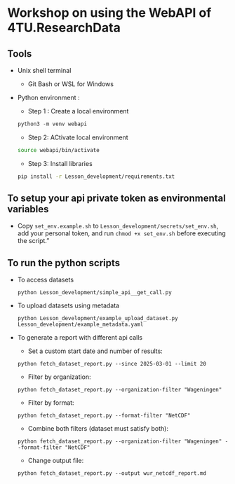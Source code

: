 # Workshop on using the WebAPI of 4TU.ResearchData

## Tools 

- Unix shell terminal 
    - Git Bash or WSL for Windows

- Python environment :

    - Step 1 : Create a local environment 

    ```python
    python3 -m venv webapi
    ```
    - Step 2: ACtivate local environment

    ```bash
    source webapi/bin/activate
    ```
    - Step 3: Install libraries

    ```bash
    pip install -r Lesson_development/requirements.txt
    ``` 

## To setup your api private token as environmental variables

- Copy `set_env.example.sh` to `Lesson_development/secrets/set_env.sh`, add your personal token, and run `chmod +x set_env.sh` before executing the script.”

## To run the python scripts 

- To access datasets


    `python Lesson_development/simple_api__get_call.py`


- To upload datasets using metadata


    `python Lesson_development/example_upload_dataset.py Lesson_development/example_metadata.yaml`


- To generate a report with different api calls 

    - Set a custom start date and number of results:

    `python fetch_dataset_report.py --since 2025-03-01 --limit 20`

        

    - Filter by organization:

    `python fetch_dataset_report.py --organization-filter "Wageningen"`

    - Filter by format:

    `python fetch_dataset_report.py --format-filter "NetCDF"`

    - Combine both filters (dataset must satisfy both):
    
    `python fetch_dataset_report.py --organization-filter "Wageningen" --format-filter "NetCDF"`

    - Change output file:

    `python fetch_dataset_report.py --output wur_netcdf_report.md`
